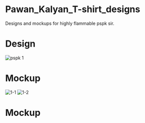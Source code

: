# Pawan_Kalyan_T-shirt_designs
Designs and mockups for highly flammable pspk sir.
# Design
![pspk 1](https://github.com/user-attachments/assets/ba66a875-f42f-44f3-b953-cf83557e4c66)
# Mockup

![1-1](https://github.com/user-attachments/assets/fb767f1d-02a0-4e98-8357-00eb9dc1839d)
![1-2](https://github.com/user-attachments/assets/d238ea5e-667e-456f-91dc-47ea8e3bab33)

# Mockup
